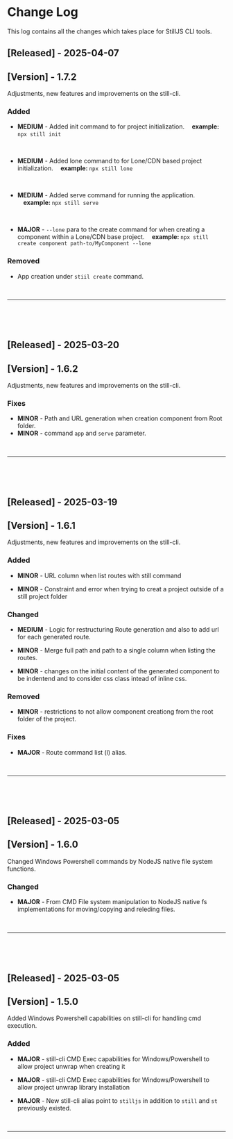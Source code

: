 
# Change Log
This log contains all the changes which takes place for StillJS CLI tools.
 

## [Released] - 2025-04-07
## [Version] - 1.7.2
Adjustments, new features and improvements on the still-cli.
 
### Added
- <b>MEDIUM</b> - Added init command to for project initialization.
    <b>&nbsp;&nbsp;&nbsp;&nbsp;example: </b> `npx still init`

<br>

- <b>MEDIUM</b> - Added lone command to for Lone/CDN based project initialization.
    <b>&nbsp;&nbsp;&nbsp;&nbsp;example: </b> `npx still lone`

<br>

- <b>MEDIUM</b> - Added serve command for running the application.
    <b>&nbsp;&nbsp;&nbsp;&nbsp;example: </b> `npx still serve`

<br>

- <b>MAJOR</b> - `--lone` para to the create command for when creating a component within a Lone/CDN base project.
    <b>&nbsp;&nbsp;&nbsp;&nbsp;example: </b> `npx still create component path-to/MyComponent --lone`


### Removed
- App creation under `stiil create` command.

<br>
<hr>
<p>&nbsp;</p>
<p>&nbsp;</p>





 

## [Released] - 2025-03-20
## [Version] - 1.6.2
Adjustments, new features and improvements on the still-cli.
 
### Fixes
- <b>MINOR</b> - Path and URL generation when creation component from Root folder.
- <b>MINOR</b> - command `app` and `serve` parameter.

<br>
<hr>
<p>&nbsp;</p>
<p>&nbsp;</p>





## [Released] - 2025-03-19
## [Version] - 1.6.1
Adjustments, new features and improvements on the still-cli.
 
### Added
- <b>MINOR</b> - URL column when list routes with still command

- <b>MINOR</b> - Constraint and error when trying to creat a project outside of a still project folder
 

### Changed
- <b>MEDIUM</b> - Logic for restructuring Route generation and also to add url for each generated route.

- <b>MINOR</b> - Merge full path and path to a single column when listing the routes.

- <b>MINOR</b> - changes on the initial content of the generated component to be indentend and to consider css class intead of inline css.

### Removed
- <b>MINOR</b> - restrictions to not allow component creationg from the root folder of the project.

### Fixes
- <b>MAJOR</b> - Route command list (l) alias.

<br>
<hr>
<p>&nbsp;</p>
<p>&nbsp;</p>






## [Released] - 2025-03-05
## [Version] - 1.6.0
Changed Windows Powershell commands by NodeJS native file system functions.
 
### Changed
- <b>MAJOR</b> - From CMD File system manipulation to NodeJS native fs implementations for moving/copying and releding files.
<br>
<hr>
<p>&nbsp;</p>
<p>&nbsp;</p>






 
## [Released] - 2025-03-05
## [Version] - 1.5.0
Added Windows Powershell capabilities on still-cli for handling cmd execution.
 
### Added
- <b>MAJOR</b> - still-cli CMD Exec capabilities for Windows/Powershell to allow project unwrap when creating it

- <b>MAJOR</b> - still-cli CMD Exec capabilities for Windows/Powershell to allow project unwrap library installation
 
- <b>MAJOR</b> - New still-cli alias point to ```stilljs``` in addition to ```still``` and ```st``` previously existed.
<br>
<hr>
<p>&nbsp;</p>
<p>&nbsp;</p>







  
 
